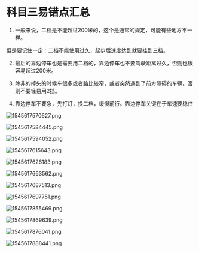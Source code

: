 # 科目三易错点汇总

1. 一般来说，二档是不能超过200米的，这个是通常的规定，可能有些地方不一样。

但是要记住一定：二档不能使用过久，起步后速度达到就要挂到三档。

2. 最后的靠边停车也是需要用二档的，靠边停车也不要驾驶距离过久，否则也很容易超过200米。

3. 除非的掉头的时候车很多或者路比较窄，或者突然遇到了前方障碍的车辆，否则不要轻易用2挡。


4. 靠边停车不要急，先打灯，换二档，缓慢前行。靠边停车关键在于车速要稳住


![1545617570627.png](image/1545617570627.png)


![1545617584445.png](image/1545617584445.png)


![1545617594052.png](image/1545617594052.png)


![1545617615643.png](image/1545617615643.png)

![1545617626183.png](image/1545617626183.png)


![1545617663562.png](image/1545617663562.png)


![1545617687513.png](image/1545617687513.png)


![1545617697751.png](image/1545617697751.png)


![1545617855469.png](image/1545617855469.png)

![1545617869639.png](image/1545617869639.png)


![1545617876041.png](image/1545617876041.png)

![1545617888441.png](image/1545617888441.png)
